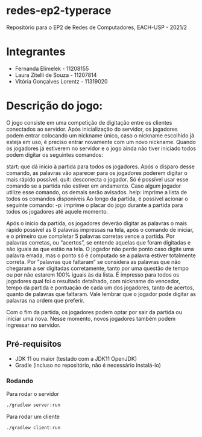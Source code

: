 # redes-ep2-typerace
Repositório para o EP2 de Redes de Computadores, EACH-USP - 2021/2

# Integrantes
* Fernanda Elimelek - 11208155
* Laura Zitelli de Souza - 11207814
* Vitória Gonçalves Lorentz - 11319020

# Descrição do jogo: 
O jogo consiste em uma competição de digitação entre os clientes conectados ao servidor.
Após inicialização do servidor, os jogadores podem entrar colocando um nickname único, caso o nickname escolhido já esteja em uso, é preciso entrar novamente com um novo nickname.
Quando os jogadores já estiverem no servidor e o jogo ainda não tiver iniciado todos podem digitar os seguintes comandos:

start: que dá inicio à partida para todos os jogadores. Após o disparo desse comando, as palavras vão aparecer para os jogadores poderem digitar o mais rápido possível.
quit: desconecta o jogador. Só é possível usar esse comando se a partida não estiver em andamento. Caso algum jogador utilize esse comando, os demais serão avisados.
help: imprime a lista de todos os comandos disponíveis
Ao longo da partida, é possível acionar o seguinte comando:
-p: imprime o placar do jogo durante a partida para todos os jogadores até aquele momento.

Após o inicio da partida, os jogadores deverão digitar as palavras o mais rápido possível as 8 palavras impressas na tela, após o comando de iniciar, e o primeiro que completar 5 palavras corretas vence a partida.
Por palavras corretas, ou “acertos”, se entende aquelas que foram digitadas e são iguais às que estão na tela.
O jogador não perde ponto caso digite uma palavra errada, mas o ponto só é computado se a palavra estiver totalmente correta.
Por ”palavras que faltaram” se considera as palavras que não chegaram a ser digitadas corretamente, tanto por uma questão de tempo ou por não estarem 100% iguais às da lista.
É impresso para todos os jogadores qual foi o resultado detalhado, com nickname do vencedor, tempo da partida e pontuação de cada um dos jogadores, tanto de acertos, quanto de palavras que faltaram. Vale lembrar que o jogador pode digitar as palavras na ordem que preferir. 

Com o fim da partida, os jogadores podem optar por sair da partida ou iniciar uma nova. Nesse momento, novos jogadores também podem ingressar no servidor.


## Pré-requisitos
* JDK 11 ou maior (testado com a JDK11 OpenJDK)
* Gradle (incluso no repositório, não é necessário instalá-lo)

### Rodando
Para rodar o servidor
```sh
./gradlew server:run
```

Para rodar um cliente
```sh
./gradlew client:run
```
